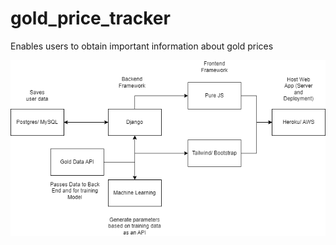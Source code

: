 # gold_price_tracker
Enables users to obtain important information about gold prices

![High Level Overview](HighLevelOverview.drawio.png)
